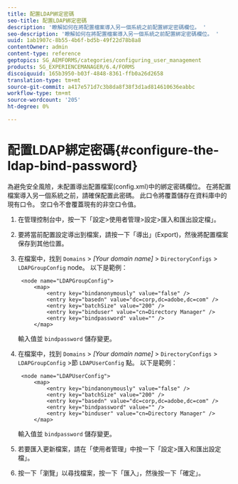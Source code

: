 ```yaml
---
title: 配置LDAP綁定密碼
seo-title: 配置LDAP綁定密碼
description: '瞭解如何在將配置檔案導入另一個系統之前配置綁定密碼欄位。 '
seo-description: '瞭解如何在將配置檔案導入另一個系統之前配置綁定密碼欄位。 '
uuid: 1ab1907c-8b55-4b6f-bd5b-49f22d78b8a8
contentOwner: admin
content-type: reference
geptopics: SG_AEMFORMS/categories/configuring_user_management
products: SG_EXPERIENCEMANAGER/6.4/FORMS
discoiquuid: 165b3950-b03f-4848-8361-ffb0a26d2658
translation-type: tm+mt
source-git-commit: a417e571d7c3b8da8f38f3d1ad814610636eabbc
workflow-type: tm+mt
source-wordcount: '205'
ht-degree: 0%

---
```



# 配置LDAP綁定密碼{#configure-the-ldap-bind-password}

為避免安全風險，未配置導出配置檔案(config.xml)中的綁定密碼欄位。 在將配置檔案導入另一個系統之前，請確保配置此密碼。 此口令將覆蓋儲存在資料庫中的現有口令。 空口令不會覆蓋現有的非空口令值。

1. 在管理控制台中，按一下「設定>使用者管理>設定>匯入和匯出設定檔」。
1. 要將當前配置設定導出到檔案，請按一下「導出」(Export)，然後將配置檔案保存到其他位置。
1. 在檔案中，找到 `Domains` > *[Your domain name]* > `DirectoryConfigs` > `LDAPGroupConfig` node。 以下是範例：

   ```as3
    <node name="LDAPGroupConfig"> 
        <map> 
            <entry key="bindanonymously" value="false" />  
            <entry key="basedn" value="dc=corp,dc=adobe,dc=com" />  
            <entry key="batchSize" value="200" />  
            <entry key="binduser" value="cn=Directory Manager" />  
            <entry key="bindpassword" value="" /> 
        </map>
   ```

   輸入值並 `bindpassword` 儲存變更。

1. 在檔案中，找到 `Domains` > *[Your domain name]* > `DirectoryConfigs` > `LDAPGroupConfig` >節 `LDAPUserConfig` 點。 以下是範例：

   ```as3
    <node name="LDAPUserConfig"> 
        <map> 
            <entry key="bindanonymously" value="false" />  
            <entry key="batchSize" value="200" />  
            <entry key="basedn" value="dc=corp,dc=adobe,dc=com" />  
            <entry key="bindpassword" value="" /> 
            <entry key="binduser" value="cn=Directory Manager" />  
        </map>
   ```

   輸入值並 `bindpassword` 儲存變更。

1. 若要匯入更新檔案，請在「使用者管理」中按一下「設定>匯入和匯出設定檔」。
1. 按一下「瀏覽」以尋找檔案，按一下「匯入」，然後按一下「確定」。


